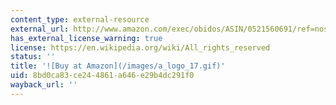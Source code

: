```yaml
---
content_type: external-resource
external_url: http://www.amazon.com/exec/obidos/ASIN/0521560691/ref=nosim/mitopencourse-20
has_external_license_warning: true
license: https://en.wikipedia.org/wiki/All_rights_reserved
status: ''
title: '![Buy at Amazon](/images/a_logo_17.gif)'
uid: 8bd0ca83-ce24-4861-a646-e29b4dc291f0
wayback_url: ''
---
```

